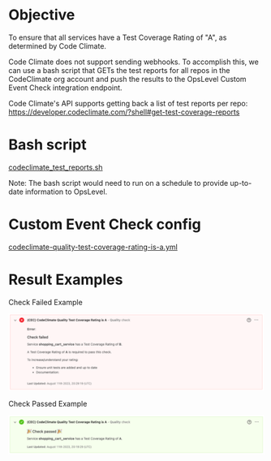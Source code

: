 # Objective

To ensure that all services have a Test Coverage Rating of "A", as determined by Code Climate.

Code Climate does not support sending webhooks.
To accomplish this, we can use a bash script that GETs the test reports for all repos in the CodeClimate org account and push the results to the OpsLevel Custom Event Check integration endpoint.

Code Climate's API supports getting back a list of test reports per repo: https://developer.codeclimate.com/?shell#get-test-coverage-reports

# Bash script

[codeclimate_test_reports.sh](codeclimate_test_reports.sh)

Note: The bash script would need to run on a schedule to provide up-to-date information to OpsLevel.

# Custom Event Check config

[codeclimate-quality-test-coverage-rating-is-a.yml](codeclimate-quality-test-coverage-rating-is-a.yml)

# Result Examples

Check Failed Example

![Check Failed Example Image](fail_message.png)

Check Passed Example

![Check Passed Example Image](pass_message.png)
